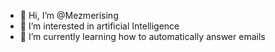 - 👋 Hi, I’m @Mezmerising
- 👀 I’m interested in artificial Intelligence
- 🌱 I’m currently learning how to automatically answer emails

<!---
Mezmerising/Mezmerising is a ✨ special ✨ repository because its `README.md` (this file) appears on your GitHub profile.
You can click the Preview link to take a look at your changes.
--->
